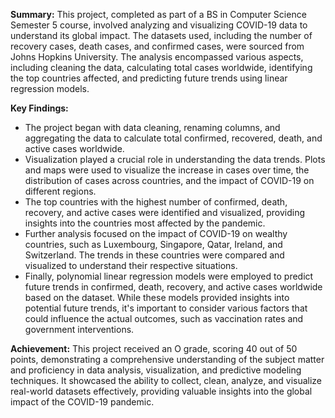 **Summary:**
This project, completed as part of a BS in Computer Science Semester 5 course, involved analyzing and visualizing COVID-19 data to understand its global impact. The datasets used, including the number of recovery cases, death cases, and confirmed cases, were sourced from Johns Hopkins University. The analysis encompassed various aspects, including cleaning the data, calculating total cases worldwide, identifying the top countries affected, and predicting future trends using linear regression models.

**Key Findings:**
- The project began with data cleaning, renaming columns, and aggregating the data to calculate total confirmed, recovered, death, and active cases worldwide.
- Visualization played a crucial role in understanding the data trends. Plots and maps were used to visualize the increase in cases over time, the distribution of cases across countries, and the impact of COVID-19 on different regions.
- The top countries with the highest number of confirmed, death, recovery, and active cases were identified and visualized, providing insights into the countries most affected by the pandemic.
- Further analysis focused on the impact of COVID-19 on wealthy countries, such as Luxembourg, Singapore, Qatar, Ireland, and Switzerland. The trends in these countries were compared and visualized to understand their respective situations.
- Finally, polynomial linear regression models were employed to predict future trends in confirmed, death, recovery, and active cases worldwide based on the dataset. While these models provided insights into potential future trends, it's important to consider various factors that could influence the actual outcomes, such as vaccination rates and government interventions.

**Achievement:**
This project received an O grade, scoring 40 out of 50 points, demonstrating a comprehensive understanding of the subject matter and proficiency in data analysis, visualization, and predictive modeling techniques. It showcased the ability to collect, clean, analyze, and visualize real-world datasets effectively, providing valuable insights into the global impact of the COVID-19 pandemic.

